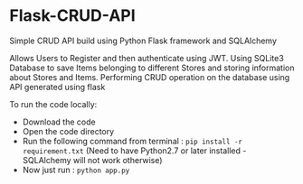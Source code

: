 # Flask-CRUD-API
Simple CRUD API build using Python Flask framework and SQLAlchemy 

Allows Users to Register and then authenticate using JWT. Using SQLite3 Database to save Items belonging to different Stores and storing information 
about Stores and Items. Performing CRUD operation on the database using API generated using flask

To run the code locally:
* Download the code
* Open the code directory
* Run the following command from terminal :
```pip install -r requirement.txt``` (Need to have Python2.7 or later installed - SQLAlchemy will not work otherwise) 
* Now just run : ```python app.py```
